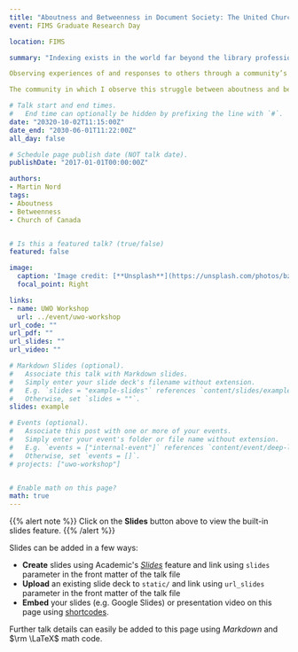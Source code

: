 ```yaml
---
title: "Aboutness and Betweenness in Document Society: The United Church of Canada’s Reconciliation Documents"
event: FIMS Graduate Research Day 

location: FIMS

summary: "Indexing exists in the world far beyond the library profession’s structures and practices. The role of “aboutness” at the center of indexing has become intertwined with our lives. In the "document society," we increasingly experience the world through its representations and are observed as representations ourselves. As representations of the other overtake opportunities for face-to-face contact, we may find it easier to classify those representations, and the individuals behind them, as less than human. My task is to evaluate ethic’s place in a highly indexed world. 

Observing experiences of and responses to others through a community’s documents allows me to articulate the core problem for my research as an ethical struggle between aboutness and what I call “betweenness,” a struggle over what exactly is indexed. An information seeker uses indexed aboutness to determine whether information is relevant. “Betweenness,” however, recognizes that the document-mediated relationship may involve another actor, the other who is easily subsumed into the document’s aboutness. When that other emerges from its representations as its own self, equal to me, aboutness is surpassed by betweenness. 

The community in which I observe this struggle between aboutness and betweenness play out is the United Church of Canada (UCC). I employ a case study of documents—created, indexed, and used by the UCC—as part of its reconciliation work with Indigenous people. In many cases, these documents are the primary means for individual members of the UCC community to experience Indigenous peoples. The church’s documents are therefore directly related to an ethical response to the other. The UCC's documents become reference points, prompting the members of that community to position themselves as ethical actors and index their identities according to an ethical structure, and allowing a response to the other not permitted by aboutness."

# Talk start and end times.
#   End time can optionally be hidden by prefixing the line with `#`.
date: "20320-10-02T11:15:00Z"
date_end: "2030-06-01T11:22:00Z"
all_day: false

# Schedule page publish date (NOT talk date).
publishDate: "2017-01-01T00:00:00Z"

authors: 
- Martin Nord
tags: 
- Aboutness
- Betweenness
- Church of Canada


# Is this a featured talk? (true/false)
featured: false

image:
  caption: 'Image credit: [**Unsplash**](https://unsplash.com/photos/bzdhc5b3Bxs)'
  focal_point: Right

links:
- name: UWO Workshop
  url: ../event/uwo-workshop
url_code: ""
url_pdf: ""
url_slides: ""
url_video: ""

# Markdown Slides (optional).
#   Associate this talk with Markdown slides.
#   Simply enter your slide deck's filename without extension.
#   E.g. `slides = "example-slides"` references `content/slides/example-slides.md`.
#   Otherwise, set `slides = ""`.
slides: example

# Events (optional).
#   Associate this post with one or more of your events.
#   Simply enter your event's folder or file name without extension.
#   E.g. `events = ["internal-event"]` references `content/event/deep-learning/index.md`.
#   Otherwise, set `events = []`.
# projects: ["uwo-workshop"]


# Enable math on this page?
math: true
---
```


{{% alert note %}}
Click on the **Slides** button above to view the built-in slides feature.
{{% /alert %}}

Slides can be added in a few ways:

- **Create** slides using Academic's [*Slides*](https://sourcethemes.com/academic/docs/managing-content/#create-slides) feature and link using `slides` parameter in the front matter of the talk file
- **Upload** an existing slide deck to `static/` and link using `url_slides` parameter in the front matter of the talk file
- **Embed** your slides (e.g. Google Slides) or presentation video on this page using [shortcodes](https://sourcethemes.com/academic/docs/writing-markdown-latex/).

Further talk details can easily be added to this page using *Markdown* and $\rm \LaTeX$ math code.
